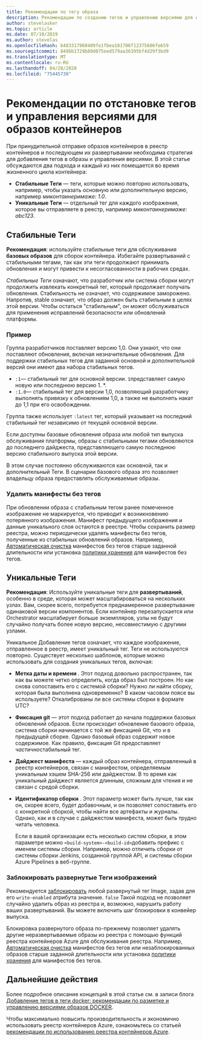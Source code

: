 ```yaml
---
title: Рекомендации по тегу образа
description: Рекомендации по созданию тегов и управлению версиями для образов контейнеров DOCKER при помещении образов в реестр контейнеров Azure и получении образов из него
author: stevelasker
ms.topic: article
ms.date: 07/10/2019
ms.author: stevelas
ms.openlocfilehash: b483317960409fe1fbea181706f12375606fe659
ms.sourcegitcommit: 849bb1729b89d075eed579aa36395bf4d29f3bd9
ms.translationtype: MT
ms.contentlocale: ru-RU
ms.lasthandoff: 04/28/2020
ms.locfileid: "75445738"
---
```

# <a name="recommendations-for-tagging-and-versioning-container-images"></a>Рекомендации по отстановке тегов и управления версиями для образов контейнеров

При принудительной отправке образов контейнеров в реестр контейнеров и последующем их развертывании необходима стратегия для добавления тегов в образы и управления версиями. В этой статье обсуждаются два подхода и каждый из них помещается во время жизненного цикла контейнера:

* **Стабильные Теги** — теги, которые можно повторно использовать, например, чтобы указать основную или дополнительную версию, например *миконтаинеримаже: 1.0*.
* **Уникальные Теги** — отдельный тег для каждого изображения, которое вы отправляете в реестр, например *миконтаинеримаже: abc123*.

## <a name="stable-tags"></a>Стабильные Теги

**Рекомендация**: используйте стабильные теги для обслуживания **базовых образов** для сборок контейнера. Избегайте развертываний с стабильными тегами, так как эти теги продолжают принимать обновления и могут привести к несогласованности в рабочих средах.

*Стабильные Теги* означают, что разработчик или система сборки могут продолжить извлекать конкретный тег, который продолжает получать обновления. Стабильность не означает, что содержимое заморожено. Напротив, stable означает, что образ должен быть стабильным в целях этой версии. Чтобы остаться "стабильным", он может обслуживаться для применения исправлений безопасности или обновлений платформы.

### <a name="example"></a>Пример

Группа разработчиков поставляет версию 1,0. Они узнают, что они поставляют обновления, включая незначительные обновления. Для поддержки стабильных тегов для заданной основной и дополнительной версий они имеют два набора стабильных тегов.

* `:1`— стабильный тег для основной версии. `1`представляет самую новую или последнюю версию 1. *.
* `:1.0`— стабильный тег для версии 1,0, позволяющий разработчику выполнять привязку к обновлениям 1,0, а также не выполнять накат до 1,1 при его освобождении.

Группа также использует `:latest` тег, который указывает на последний стабильный тег независимо от текущей основной версии.

Если доступны базовые обновления образа или любой тип выпуска обслуживания платформы, образы с стабильными тегами обновляются до последнего дайджеста, представляющего самую последнюю версию стабильного выпуска этой версии.

В этом случае постоянно обслуживаются как основной, так и дополнительный Теги. В сценарии базового образа это позволяет владельцу образа предоставлять обслуживаемые образы.

### <a name="delete-untagged-manifests"></a>Удалить манифесты без тегов

При обновлении образа с стабильным тегом ранее помеченное изображение не маркируется, что приводит к возникновению потерянного изображения. Манифест предыдущего изображения и данные уникального слоя остаются в реестре. Чтобы сохранить размер реестра, можно периодически удалять манифесты без тегов, полученные из стабильных обновлений образов. Например, [Автоматическая очистка](container-registry-auto-purge.md) манифестов без тегов старше заданной длительности или установка [политики хранения](container-registry-retention-policy.md) для манифестов без тегов.

## <a name="unique-tags"></a>Уникальные Теги

**Рекомендация**: Используйте уникальные теги для **развертываний**, особенно в среде, которая может масштабироваться на нескольких узлах. Вам, скорее всего, потребуется преднамеренное развертывание одинаковой версии компонентов. Если контейнер перезапускается или Orchestrator масштабирует больше экземпляров, узлы не будут случайно получать более новую версию, несовместимую с другими узлами.

Уникальное Добавление тегов означает, что каждое изображение, отправленное в реестр, имеет уникальный тег. Теги не используются повторно. Существует несколько шаблонов, которые можно использовать для создания уникальных тегов, включая:

* **Метка даты и времени** . Этот подход довольно распространен, так как вы можете четко определить, когда образ был построен. Но как снова сопоставить его с системой сборки? Нужно ли найти сборку, которая была выполнена одновременно? В каком часовом поясе вы используете? Откалиброваны ли все системы сборки в формате UTC?
* **Фиксация git** — этот подход работает до начала поддержки базовых обновлений образов. Если происходит обновление базового образа, система сборки начинается с той же фиксацией Git, что и в предыдущей сборке. Однако базовый образ содержит новое содержимое. Как правило, фиксация Git предоставляет *частично*стабильный тег.
* **Дайджест манифеста** — каждый образ контейнера, отправленный в реестр контейнеров, связан с манифестом, определяемым уникальным хэшем SHA-256 или дайджестом. В то время как уникальный дайджест является длинным, сложным для чтения и не связан с средой сборки.
* **Идентификатор сборки** . Этот параметр может быть лучше, так как он, скорее всего, будет добавочным, и он позволяет сопоставить его с конкретной сборкой, чтобы найти все артефакты и журналы. Однако, как и в случае с дайджестом манифеста, может быть трудно читать человека.

  Если в вашей организации есть несколько систем сборки, в этом параметре можно `<build-system>-<build-id>`добавить префикс с именем системы сборки. Например, можно отличить сборки от системы сборки Jenkins, созданной группой API, и системы сборки Azure Pipelines в веб-группе.

### <a name="lock-deployed-image-tags"></a>Заблокировать развернутые Теги изображений

Рекомендуется [заблокировать](container-registry-image-lock.md) любой развернутый тег Image, задав для его `write-enabled` атрибута значение. `false` Такой подход не позволяет случайно удалить образ из реестра и, возможно, нарушить работу ваших развертываний. Вы можете включить шаг блокировки в конвейер выпуска.

Блокировка развернутого образа по-прежнему позволяет удалять другие неразвертываемые образы из реестра с помощью функций реестра контейнеров Azure для обслуживания реестра. Например, [Автоматическая очистка](container-registry-auto-purge.md) манифестов без тегов или незаблокированных образов старше заданной длительности или установка [политики хранения](container-registry-retention-policy.md) для манифестов без тегов.

## <a name="next-steps"></a>Дальнейшие действия

Более подробное описание концепций в этой статье см. в записи блога [Добавление тегов в теги docker: рекомендации по разметке и управлению версиями образов DOCKER](https://stevelasker.blog/2018/03/01/docker-tagging-best-practices-for-tagging-and-versioning-docker-images/).

Чтобы максимально повысить производительность и экономично использовать реестр контейнеров Azure, ознакомьтесь со статьей [рекомендации по использованию реестра контейнеров Azure](container-registry-best-practices.md).

<!-- IMAGES -->


<!-- LINKS - Internal -->

